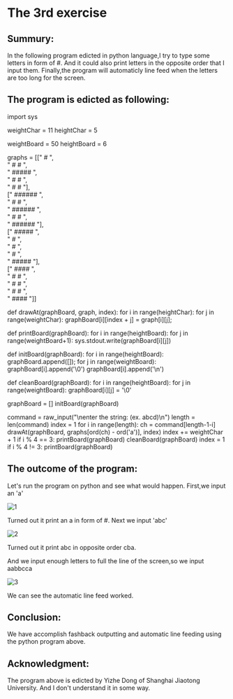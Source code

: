 # The 3rd exercise
## Summury:
   In the following program edicted in python language,I try to type some letters in form of #.
   And it could also print letters in the opposite order that I input them.
   Finally,the program will automaticly line feed when the letters are too long for the screen.
## The program is edicted as following:
   
import sys

weightChar = 11
heightChar = 5

weightBoard = 50
heightBoard = 6
   
graphs = [["     #     ", \
           "    # #    ", \
           "   #####   ", \
           "  #     #  ", \
           " #       # "], \
          ["  ######   ", \
           "  #     #  ", \
           "  ######   ", \
           "  #     #  ", \
           "  ######   "], \
          ["   #####   ", \
           "  #        ", \
           " #         ", \
           "  #        ", \
           "   #####   "], \
          ["   ####    ", \
           "   #   #   ", \
           "   #    #  ", \
           "   #   #   ", \
           "   ####    "]]


def drawAt(graphBoard, graph, index):
    for i in range(heightChar):
        for j in range(weightChar):
            graphBoard[i][index + j] = graph[i][j];

def printBoard(graphBoard):
    for i in range(heightBoard):
        for j in range(weightBoard+1):
            sys.stdout.write(graphBoard[i][j])

def initBoard(graphBoard):
    for i in range(heightBoard):
        graphBoard.append([]);
        for j in range(weightBoard):
            graphBoard[i].append('\0')
        graphBoard[i].append('\n')

def cleanBoard(graphBoard):
    for i in range(heightBoard):
        for j in range(weightBoard):
            graphBoard[i][j] = '\0'

graphBoard = []
initBoard(graphBoard)

command = raw_input("\nenter the string: (ex. abcd)\n")
length = len(command)
index = 1
for i in range(length):
    ch = command[length-1-i]
    drawAt(graphBoard, graphs[ord(ch) - ord('a')], index)
    index += weightChar + 1
    if i % 4 == 3:
        printBoard(graphBoard)
        cleanBoard(graphBoard)
        index = 1
if i % 4 != 3:
    printBoard(graphBoard)

## The outcome of the program:
Let's run the program on python and see what would happen.
First,we input an 'a'


![1](http://7xrn0b.com1.z0.glb.clouddn.com/860c3d8318b9d867a58e3c8c39db5ab1)

Turned out it print an a in form of #.
Next we input 'abc'

![2](http://7xrn0b.com1.z0.glb.clouddn.com/79c74070988f9933efeccd7e4e0ee30a)

Turned out it print abc in opposite order cba.

And we input enough letters to full the line of the screen,so we input aabbcca

![3](http://7xrn0b.com1.z0.glb.clouddn.com/aa11c2368d25bbb49938611f1af2a70e)

We can see the automatic line feed worked.
## Conclusion:
We have accomplish fashback outputting and automatic line feeding using the python program above.
## Acknowledgment:
The program above is edicted by Yizhe Dong of Shanghai Jiaotong University.
And I don't understand it in some way.
